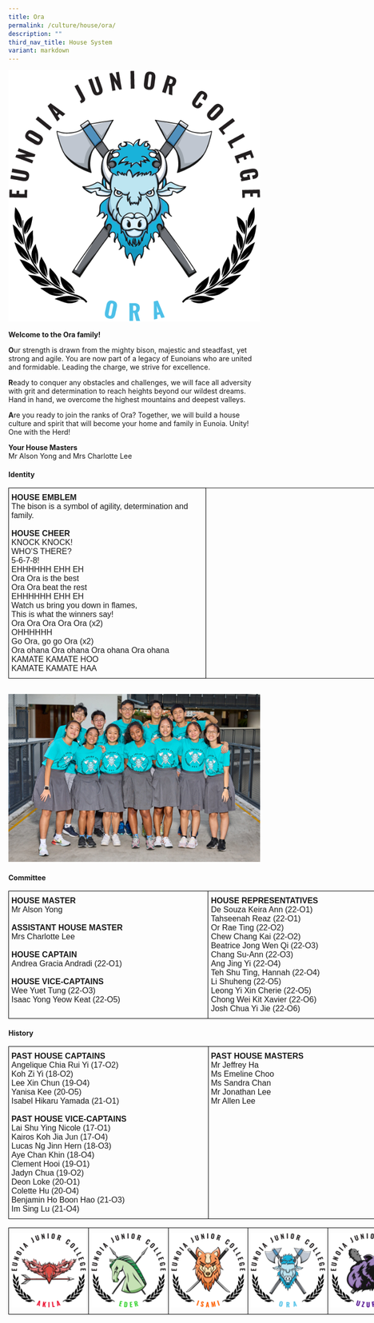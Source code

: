 ```yaml
---
title: Ora
permalink: /culture/house/ora/
description: ""
third_nav_title: House System
variant: markdown
---
```

![](/images/Houses-Ora-Crest.png)

**Welcome to the Ora family!**

**O**ur strength is drawn from the mighty bison, majestic and steadfast, yet strong and agile. You are now part of a legacy of Eunoians who are united and formidable. Leading the charge, we strive for excellence.

**R**eady to conquer any obstacles and challenges, we will face all adversity with grit and determination to reach heights beyond our wildest dreams. Hand in hand, we overcome the highest mountains and deepest valleys.

**A**re you ready to join the ranks of Ora? Together, we will build a house culture and spirit that will become your home and family in Eunoia. Unity! One with the Herd!

**Your House Masters**  
Mr Alson Yong and Mrs Charlotte Lee

#### **Identity**

<style type="text/css">
.tg  {border-collapse:collapse;border-spacing:0;margin:0px auto;}
.tg td{border-color:black;border-style:solid;border-width:1px;font-family:Arial, sans-serif;font-size:14px;
  overflow:hidden;padding:10px 5px;word-break:normal;}
.tg th{border-color:black;border-style:solid;border-width:1px;font-family:Arial, sans-serif;font-size:14px;
  font-weight:normal;overflow:hidden;padding:10px 5px;word-break:normal;}
.tg .tg-x5q1{font-size:16px;text-align:left;vertical-align:top}
.tg .tg-gqad{font-size:16px;text-align:center;vertical-align:middle}
</style>
<table class="tg" style="undefined;table-layout: fixed; width: 824px">
<colgroup>
<col style="width: 395px">
<col style="width: 429px">
</colgroup>
<tbody>
  <tr>
    <td class="tg-x5q1"><span style="font-weight:bold;font-style:normal">HOUSE EMBLEM</span><br><span style="font-weight:400;font-style:normal">The bison is a symbol of agility, determination and family.</span><br><br><span style="font-weight:bold;font-style:normal">HOUSE CHEER</span><br><span style="font-weight:400;font-style:normal">KNOCK KNOCK!</span><br><span style="font-weight:400;font-style:normal">WHO’S THERE?</span><br><span style="font-weight:400;font-style:normal">5-6-7-8!</span><br><span style="font-weight:400;font-style:normal">EHHHHHH EHH EH</span><br><span style="font-weight:400;font-style:normal">Ora Ora is the best</span><br><span style="font-weight:400;font-style:normal">Ora Ora beat the rest</span><br><span style="font-weight:400;font-style:normal">EHHHHHH EHH EH</span><br><span style="font-weight:400;font-style:normal">Watch us bring you down in flames,</span><br><span style="font-weight:400;font-style:normal">This is what the winners say!</span><br><span style="font-weight:400;font-style:normal">Ora Ora Ora Ora Ora (x2)</span><br><span style="font-weight:400;font-style:normal">OHHHHHH</span><br><span style="font-weight:400;font-style:normal">Go Ora, go go Ora (x2)</span><br><span style="font-weight:400;font-style:normal">Ora ohana Ora ohana Ora ohana Ora ohana</span><br><span style="font-weight:400;font-style:normal">KAMATE KAMATE HOO</span><br><span style="font-weight:400;font-style:normal">KAMATE KAMATE HAA</span></td>
  </tr>
</tbody>
</table>

<br>

![](/images/2022/ora2022.jpg)

#### **Committee**

<style type="text/css">
.tg  {border-collapse:collapse;border-spacing:0;margin:0px auto;}
.tg td{border-color:black;border-style:solid;border-width:1px;font-family:Arial, sans-serif;font-size:14px;
  overflow:hidden;padding:10px 5px;word-break:normal;}
.tg th{border-color:black;border-style:solid;border-width:1px;font-family:Arial, sans-serif;font-size:14px;
  font-weight:normal;overflow:hidden;padding:10px 5px;word-break:normal;}
.tg .tg-x5q1{font-size:16px;text-align:left;vertical-align:top}
</style>
<table class="tg" style="undefined;table-layout: fixed; width: 800px">
<colgroup>
<col style="width: 400px">
<col style="width: 400px">
</colgroup>
<tbody>
  <tr>
    <td class="tg-x5q1"><span style="font-weight:bold;font-style:normal">HOUSE MASTER</span><br><span style="font-weight:400;font-style:normal">Mr Alson Yong </span><br><br><span style="font-weight:bold;font-style:normal">ASSISTANT HOUSE MASTER</span><br><span style="font-weight:400;font-style:normal">Mrs Charlotte Lee </span><br><br><span style="font-weight:bold;font-style:normal">HOUSE CAPTAIN</span><br><span style="font-weight:400;font-style:normal">Andrea Gracia Andradi (22-O1) </span><br><br><span style="font-weight:bold;font-style:normal">HOUSE VICE-CAPTAINS</span><br><span style="font-weight:400;font-style:normal">Wee Yuet Tung (22-O3)</span><br><span style="font-weight:400;font-style:normal">Isaac Yong Yeow Keat (22-O5)</span></td>
    <td class="tg-x5q1"><span style="font-weight:bold;font-style:normal">HOUSE REPRESENTATIVES</span><br><span style="font-weight:400;font-style:normal">De Souza Keira Ann (22-O1)</span><br><span style="font-weight:400;font-style:normal">Tahseenah Reaz (22-O1)</span><br><span style="font-weight:400;font-style:normal">Or Rae Ting (22-O2)</span><br><span style="font-weight:400;font-style:normal">Chew Chang Kai (22-O2)</span><br><span style="font-weight:400;font-style:normal">Beatrice Jong Wen Qi (22-O3)</span><br><span style="font-weight:400;font-style:normal">Chang Su-Ann (22-O3)</span><br><span style="font-weight:400;font-style:normal">Ang Jing Yi (22-O4)</span><br><span style="font-weight:400;font-style:normal">Teh Shu Ting, Hannah (22-O4)</span><br><span style="font-weight:400;font-style:normal">Li Shuheng (22-O5)</span><br><span style="font-weight:400;font-style:normal">Leong Yi Xin Cherie (22-O5)</span><br><span style="font-weight:400;font-style:normal">Chong Wei Kit Xavier (22-O6)</span><br><span style="font-weight:400;font-style:normal">Josh Chua Yi Jie (22-O6)</span></td>
  </tr>
</tbody>
</table>

#### **History**

<style type="text/css">
.tg  {border-collapse:collapse;border-spacing:0;margin:0px auto;}
.tg td{border-color:black;border-style:solid;border-width:1px;font-family:Arial, sans-serif;font-size:14px;
  overflow:hidden;padding:10px 5px;word-break:normal;}
.tg th{border-color:black;border-style:solid;border-width:1px;font-family:Arial, sans-serif;font-size:14px;
  font-weight:normal;overflow:hidden;padding:10px 5px;word-break:normal;}
.tg .tg-x5q1{font-size:16px;text-align:left;vertical-align:top}
</style>
<table class="tg" style="undefined;table-layout: fixed; width: 800px">
<colgroup>
<col style="width: 400px">
<col style="width: 400px">
</colgroup>
<tbody>
  <tr>
    <td class="tg-x5q1"><span style="font-weight:bold;font-style:normal">PAST HOUSE CAPTAINS</span><br><span style="font-weight:400;font-style:normal">Angelique Chia Rui Yi (17-O2)</span><br><span style="font-weight:400;font-style:normal">Koh Zi Yi (18-O2)</span><br><span style="font-weight:400;font-style:normal">Lee Xin Chun (19-O4)</span><br><span style="font-weight:400;font-style:normal">Yanisa Kee (20-O5)</span><br><span style="font-weight:400;font-style:normal">Isabel Hikaru Yamada (21-O1)</span><br><span style="font-weight:400;font-style:normal"> </span><br><span style="font-weight:bold;font-style:normal">PAST HOUSE VICE-CAPTAINS</span><br><span style="font-weight:400;font-style:normal">Lai Shu Ying Nicole (17-O1)</span><br><span style="font-weight:400;font-style:normal">Kairos Koh Jia Jun (17-O4)</span><br><span style="font-weight:400;font-style:normal">Lucas Ng Jinn Hern (18-O3)</span><br><span style="font-weight:400;font-style:normal">Aye Chan Khin (18-O4)</span><br><span style="font-weight:400;font-style:normal">Clement Hooi (19-O1)</span><br><span style="font-weight:400;font-style:normal">Jadyn Chua (19-O2)</span><br><span style="font-weight:400;font-style:normal">Deon Loke (20-O1)</span><br><span style="font-weight:400;font-style:normal">Colette Hu (20-O4)</span><br><span style="font-weight:400;font-style:normal">Benjamin Ho Boon Hao (21-O3)</span><br><span style="font-weight:400;font-style:normal">Im Sing Lu (21-O4)</span></td>
    <td class="tg-x5q1"><span style="font-weight:bold;font-style:normal">PAST HOUSE MASTERS</span><br><span style="font-weight:400;font-style:normal">Mr Jeffrey Ha</span><br><span style="font-weight:400;font-style:normal">Ms Emeline Choo</span><br><span style="font-weight:400;font-style:normal">Ms Sandra Chan</span><br><span style="font-weight:400;font-style:normal">Mr Jonathan Lee</span><br><span style="font-weight:400;font-style:normal">Mr Allen Lee</span><br></td>
  </tr>
</tbody>
</table>

<br>


<style type="text/css">
.tg  {border-collapse:collapse;border-spacing:0;margin:0px auto;}
.tg td{border-color:black;border-style:solid;border-width:1px;font-family:Arial, sans-serif;font-size:14px;
  overflow:hidden;padding:10px 5px;word-break:normal;}
.tg th{border-color:black;border-style:solid;border-width:1px;font-family:Arial, sans-serif;font-size:14px;
  font-weight:normal;overflow:hidden;padding:10px 5px;word-break:normal;}
.tg .tg-0lax{text-align:left;vertical-align:top}
</style>
<table class="tg" style="undefined;table-layout: fixed; width: 800px">
<colgroup>
<col style="width: 160px">
<col style="width: 160px">
<col style="width: 160px">
<col style="width: 160px">
<col style="width: 160px">
</colgroup>
<tbody>
  <tr>
    <td class="tg-0lax"><a href="/culture/house/akila/" target="_self"> 
          <img src="/images/Houses-Akila-Crest.png" style="width:100%"></a></td>
    <td class="tg-0lax"><a href="/culture/house/eder/" target="_self"> 
          <img src="/images/Houses-Eder-Crest.png" style="width:100%"></a></td>
    <td class="tg-0lax"><a href="/culture/house/isami/" target="_self"> 
          <img src="/images/Houses-Isami-Crest.png" style="width:100%"></a></td>
    <td class="tg-0lax"><a href="/culture/house/ora/" target="_self"> 
          <img src="/images/Houses-Ora-Crest.png" style="width:100%"></a></td>
    <td class="tg-0lax"><a href="/culture/house/uzuri/" target="_self"> 
          <img src="/images/Houses-Uzuri-Crest.png" style="width:100%"></a></td>
  </tr>
</tbody>
</table>